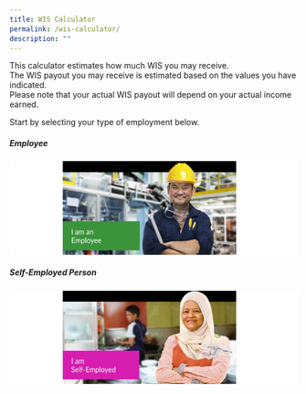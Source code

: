 ```yaml
---
title: WIS Calculator
permalink: /wis-calculator/
description: ""
---
```

This calculator estimates how much WIS you may receive.  
The WIS payout you may receive is estimated based on the values you have indicated.  
Please note that your actual WIS payout will depend on your actual income earned.

Start by selecting your type of employment below.

##### Employee
<a href="/wis-calculator-for-employees/"> <img src="/images/calculator_ee.png" alt="I am an Employee"> </a>

##### Self-Employed Person
<a href="/wis-calculator-for-self-employed/"> <img src="/images/calculator_se.png" alt="I am Self-Employed"> </a>